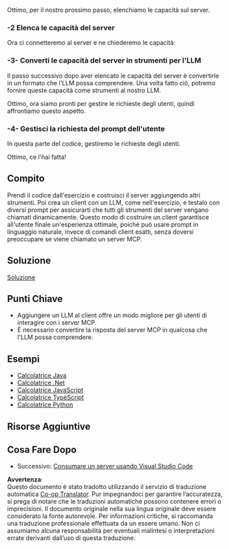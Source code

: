 <!--
CO_OP_TRANSLATOR_METADATA:
{
  "original_hash": "904b689eda5a68cbafe656d53f9787c7",
  "translation_date": "2025-06-17T18:48:35+00:00",
  "source_file": "03-GettingStarted/03-llm-client/README.md",
  "language_code": "it"
}
-->
Ottimo, per il nostro prossimo passo, elenchiamo le capacità sul server.

### -2 Elenca le capacità del server

Ora ci connetteremo al server e ne chiederemo le capacità:

### -3- Converti le capacità del server in strumenti per l'LLM

Il passo successivo dopo aver elencato le capacità del server è convertirle in un formato che l'LLM possa comprendere. Una volta fatto ciò, potremo fornire queste capacità come strumenti al nostro LLM.

Ottimo, ora siamo pronti per gestire le richieste degli utenti, quindi affrontiamo questo aspetto.

### -4- Gestisci la richiesta del prompt dell'utente

In questa parte del codice, gestiremo le richieste degli utenti.

Ottimo, ce l'hai fatta!

## Compito

Prendi il codice dall'esercizio e costruisci il server aggiungendo altri strumenti. Poi crea un client con un LLM, come nell'esercizio, e testalo con diversi prompt per assicurarti che tutti gli strumenti del server vengano chiamati dinamicamente. Questo modo di costruire un client garantisce all'utente finale un'esperienza ottimale, poiché può usare prompt in linguaggio naturale, invece di comandi client esatti, senza doversi preoccupare se viene chiamato un server MCP.

## Soluzione

[Soluzione](/03-GettingStarted/03-llm-client/solution/README.md)

## Punti Chiave

- Aggiungere un LLM al client offre un modo migliore per gli utenti di interagire con i server MCP.
- È necessario convertire la risposta del server MCP in qualcosa che l'LLM possa comprendere.

## Esempi

- [Calcolatrice Java](../samples/java/calculator/README.md)
- [Calcolatrice .Net](../../../../03-GettingStarted/samples/csharp)
- [Calcolatrice JavaScript](../samples/javascript/README.md)
- [Calcolatrice TypeScript](../samples/typescript/README.md)
- [Calcolatrice Python](../../../../03-GettingStarted/samples/python)

## Risorse Aggiuntive

## Cosa Fare Dopo

- Successivo: [Consumare un server usando Visual Studio Code](/03-GettingStarted/04-vscode/README.md)

**Avvertenza**:  
Questo documento è stato tradotto utilizzando il servizio di traduzione automatica [Co-op Translator](https://github.com/Azure/co-op-translator). Pur impegnandoci per garantire l’accuratezza, si prega di notare che le traduzioni automatiche possono contenere errori o imprecisioni. Il documento originale nella sua lingua originale deve essere considerato la fonte autorevole. Per informazioni critiche, si raccomanda una traduzione professionale effettuata da un essere umano. Non ci assumiamo alcuna responsabilità per eventuali malintesi o interpretazioni errate derivanti dall’uso di questa traduzione.